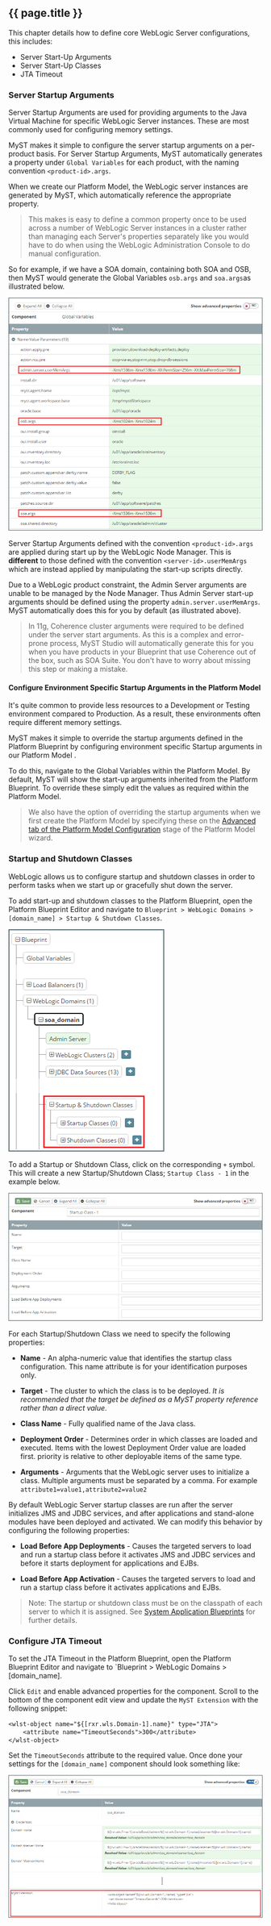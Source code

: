 ## {{ page.title }}

This chapter details how to define core WebLogic Server configurations, this includes:

* Server Start-Up Arguments
* Server Start-Up Classes
* JTA Timeout

### Server Startup Arguments
Server Startup Arguments are used for providing arguments to the Java Virtual Machine for specific WebLogic Server instances. These are most commonly used for configuring memory settings. 

MyST makes it simple to configure the server startup arguments on a per-product basis. For Server Startup Arguments, MyST automatically generates a property under `Global Variables` for each product, with the naming convention `<product-id>.args`. 

When we create our Platform Model, the WebLogic server instances are generated by MyST, which automatically reference the appropriate property. 

> This makes is easy to define a common property once to be used across a number of WebLogic Server instances in a cluster rather than managing each Server's properties separately like you would have to do when using the WebLogic Administration Console to do manual configuration.

So for example, if we have a SOA domain, containing both SOA and OSB, then MyST would generate the Global Variables `osb.args` and `soa.args`as illustrated below.

![](img/setServerStartupArguments.png)

Server Startup Arguments defined with the convention `<product-id>.args` are applied during start up by the WebLogic Node Manager. This is **different** to those defined with the convention `<server-id>.userMemArgs` which are instead applied by manipulating the start-up scripts directly. 

Due to a WebLogic product constraint, the Admin Server arguments are unable to be managed by the Node Manager. Thus Admin Server start-up arguments should be defined using the property `admin.server.userMemArgs`. MyST automatically does this for you by default (as illustrated above).

> In 11g, Coherence cluster arguments were required to be defined under the server start arguments. As this is a complex and error-prone process, MyST Studio will automatically generate this for you when you have products in your Blueprint that use Coherence out of the box, such as SOA Suite. You don't have to worry about missing this step or making a mistake.

#### Configure Environment Specific Startup Arguments in the Platform Model
It's quite common to provide less resources to a Development or Testing environment compared to Production. As a result, these environments often require different memory settings.

MyST makes it simple to override the startup arguments defined in the Platform Blueprint by configuring environment specific Startup arguments in our Platform Model
. 

To do this, navigate to the Global Variables within the Platform Model. By default, MyST will show the start-up arguments inherited from the Platform Blueprint. To override these simply edit the values as required within the Platform Model.

> We also have the option of overriding the startup arguments when we first create the Platform Model by specifying these on the [Advanced tab of the Platform Model Configuration](/part3/3.2.createPlatformModel/3.2.1.createPlatformModelPreExisting.md#override) stage of the Platform Model wizard.

### Startup and Shutdown Classes
WebLogic allows us to configure startup and shutdown classes in order to perform tasks when we start up or gracefully shut down the server. 

To add start-up and shutdown classes to the Platform Blueprint, open the Platform Blueprint Editor and navigate to `Blueprint > WebLogic Domains > [domain_name] > Startup & Shutdown Classes`.

![](img/navigateStartupClasses.png)

To add a Startup or Shutdown Class, click on the corresponding `+` symbol. This will create a new Startup/Shutdown Class; `Startup Class - 1` in the example below.

![](img/newStartupClass.png)

For each Startup/Shutdown Class we need to specify the following properties:

* **Name** - An alpha-numeric value that identifies the startup class configuration. This name attribute is for your identification purposes only.

* **Target** - The cluster to which the class is to be deployed. *It is recommended that the target be defined as a MyST property reference rather than a direct value*.

* **Class Name** - Fully qualified name of the Java class.

* **Deployment Order** - Determines order in which classes are loaded and executed. Items with the lowest Deployment Order value are loaded first. priority is relative to other deployable items of the same type.

* **Arguments** - Arguments that the WebLogic server uses to initialize a class. Multiple arguments must be separated by a comma. For example `attribute1=value1,attribute2=value2`

By default WebLogic Server startup classes are run after the server initializes JMS and JDBC services, and after applications and stand-alone modules have been deployed and activated. We can modify this behavior by configuring the following properties:

* **Load Before App Deployments** - Causes the targeted servers to load and run a startup class before it activates JMS and JDBC services and before it starts deployment for applications and EJBs.

* **Load Before App Activation** - Causes the targeted servers to load and run a startup class before it activates applications and EJBs.

> Note: The startup or shutdown class must be on the classpath of each server to which it is assigned. See [System Application Blueprints](tbc) for further details.

### Configure JTA Timeout
To set the JTA Timeout in the Platform Blueprint, open the Platform Blueprint Editor and navigate to `Blueprint > WebLogic Domains > [domain_name].

Click `Edit` and enable advanced properties for the component. Scroll to the bottom of the component edit view and update the `MyST Extension` with the following snippet:

```
<wlst-object name="${[rxr.wls.Domain-1].name}" type="JTA">
    <attribute name="TimeoutSeconds">300</attribute>
</wlst-object>
```

Set the `TimeoutSeconds` attribute to the required value. Once done your settings for the `[domain_name]` component should look something like:

![](img/setJTATimeout.png)


